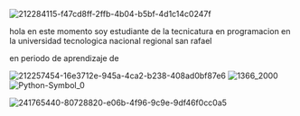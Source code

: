 
![212284115-f47cd8ff-2ffb-4b04-b5bf-4d1c14c0247f](https://github.com/Guille-Giannone/Guille-Giannone/assets/136030830/1bb385c9-92a4-4929-8530-eaa9d4ef1d10)

hola en este momento soy estudiante de la tecnicatura en programacion en la universidad tecnologica nacional regional san rafael

en periodo de aprendizaje de


  ![212257454-16e3712e-945a-4ca2-b238-408ad0bf87e6](https://github.com/Guille-Giannone/Guille-Giannone/assets/136030830/a83a26c6-190b-4afb-9b3a-322a753bf800)
    ![1366_2000](https://github.com/Guille-Giannone/Guille-Giannone/assets/136030830/a6ea3a80-92d4-4d18-99dd-ce0c93d9bcf1)
            ![Python-Symbol_0](https://github.com/Guille-Giannone/Guille-Giannone/assets/136030830/ab15093d-d22d-4175-9bba-d1072452e86d)







![241765440-80728820-e06b-4f96-9c9e-9df46f0cc0a5](https://github.com/Guille-Giannone/Guille-Giannone/assets/136030830/ab65ce0b-18ed-4068-8950-baefc82df9e9)





